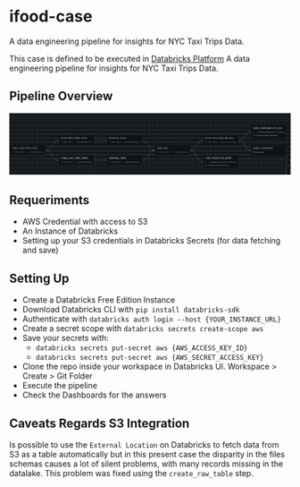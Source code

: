 # ifood-case
A data engineering pipeline for insights for NYC Taxi Trips Data.

This case is defined to be executed in [Databricks Platform](https://www.databricd-case)
A data engineering pipeline for insights for NYC Taxi Trips Data.

## Pipeline Overview
![Alt text](docs/pipeline.png)

## Requeriments
- AWS Credential with access to S3
- An Instance of Databricks
- Setting up your S3 credentials in Databricks Secrets (for data fetching and save)

## Setting Up
- Create a Databricks Free Edition Instance
- Download Databricks CLI with `pip install databricks-sdk`
- Authenticate with `databricks auth login --host {YOUR_INSTANCE_URL}`
- Create a secret scope with `databricks secrets create-scope aws`
- Save your secrets with:
    - `databricks secrets put-secret aws {AWS_ACCESS_KEY_ID}`
    - `databricks secrets put-secret aws {AWS_SECRET_ACCESS_KEY}`
- Clone the repo inside your workspace in Databricks UI. Workspace > Create > Git Folder
- Execute the pipeline
- Check the Dashboards for the answers 

## Caveats Regards S3 Integration
Is possible to use the `External Location` on Databricks to fetch data from S3 as a table automatically but in this present case the disparity in the files schemas causes a lot of silent problems, with many records missing in the datalake. This problem was fixed using the `create_raw_table` step.

